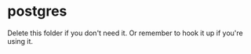 # postgres

Delete this folder if you don't need it. Or remember to hook it up if you're
using it.

